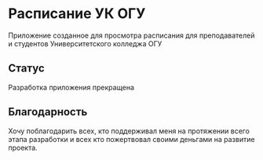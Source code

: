 # Расписание УК ОГУ

Приложение созданное для просмотра расписания для преподавателей и студентов Университетского колледжа ОГУ

## Статус 
Разработка приложения прекращена
## Благодарность
Хочу поблагодарить всех, кто поддерживал меня на протяжении всего этапа разработки и всех кто пожертвовал своими деньгами на развитие проекта.